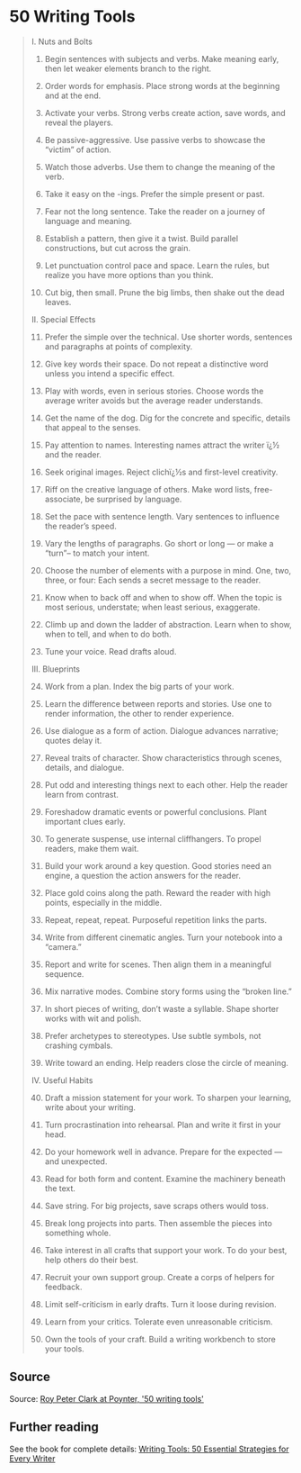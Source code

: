 # 50 Writing Tools


> I. Nuts and Bolts
>
> 1. Begin sentences with subjects and verbs.
> Make meaning early, then let weaker elements branch to the right.
>
> 2. Order words for emphasis.
> Place strong words at the beginning and at the end.
>
> 3. Activate your verbs.
> Strong verbs create action, save words, and reveal the players.
>
> 4. Be passive-aggressive.
> Use passive verbs to showcase the “victim” of action.
>
> 5. Watch those adverbs.
> Use them to change the meaning of the verb.
>
> 6. Take it easy on the -ings.
> Prefer the simple present or past.
>
> 7. Fear not the long sentence.
> Take the reader on a journey of language and meaning.
>
> 8. Establish a pattern, then give it a twist.
> Build parallel constructions, but cut across the grain.
>
> 9. Let punctuation control pace and space.
> Learn the rules, but realize you have more options than you think.
>
> 10. Cut big, then small.
> Prune the big limbs, then shake out the dead leaves.
>
> II. Special Effects
>
> 11. Prefer the simple over the technical.
> Use shorter words, sentences and paragraphs at points of complexity.
>
> 12. Give key words their space.
> Do not repeat a distinctive word unless you intend a specific effect.
>
> 13. Play with words, even in serious stories.
> Choose words the average writer avoids but the average reader understands.
>
> 14. Get the name of the dog.
> Dig for the concrete and specific, details that appeal to the senses.
>
> 15. Pay attention to names.
> Interesting names attract the writer ï¿½ and the reader.
>
> 16. Seek original images.
> Reject clichï¿½s and first-level creativity.
>
> 17. Riff on the creative language of others.
> Make word lists, free-associate, be surprised by language.
>
> 18. Set the pace with sentence length.
> Vary sentences to influence the reader’s speed.
>
> 19. Vary the lengths of paragraphs.
> Go short or long — or make a “turn”– to match your intent.
>
> 20. Choose the number of elements with a purpose in mind.
> One, two, three, or four: Each sends a secret message to the reader.
>
> 21. Know when to back off and when to show off.
> When the topic is most serious, understate; when least serious, exaggerate.
>
> 22. Climb up and down the ladder of abstraction.
> Learn when to show, when to tell, and when to do both.
>
> 23. Tune your voice.
> Read drafts aloud.
>
> III. Blueprints
>
> 24. Work from a plan.
> Index the big parts of your work.
>
> 25. Learn the difference between reports and stories.
> Use one to render information, the other to render experience.
>
> 26. Use dialogue as a form of action.
> Dialogue advances narrative; quotes delay it.
>
> 27. Reveal traits of character.
> Show characteristics through scenes, details, and dialogue.
>
> 28. Put odd and interesting things next to each other.
> Help the reader learn from contrast.
>
> 29. Foreshadow dramatic events or powerful conclusions.
> Plant important clues early.
>
> 30. To generate suspense, use internal cliffhangers.
> To propel readers, make them wait.
>
> 31. Build your work around a key question.
> Good stories need an engine, a question the action answers for the reader.
>
> 32. Place gold coins along the path.
> Reward the reader with high points, especially in the middle.
>
> 33. Repeat, repeat, repeat.
> Purposeful repetition links the parts.
>
> 34. Write from different cinematic angles.
> Turn your notebook into a “camera.”
>
> 35. Report and write for scenes.
> Then align them in a meaningful sequence.
>
> 36. Mix narrative modes.
> Combine story forms using the “broken line.”
>
> 37. In short pieces of writing, don’t waste a syllable.
> Shape shorter works with wit and polish.
>
> 38. Prefer archetypes to stereotypes.
> Use subtle symbols, not crashing cymbals.
>
> 39. Write toward an ending.
> Help readers close the circle of meaning.
>
> IV. Useful Habits
>
> 40. Draft a mission statement for your work.
> To sharpen your learning, write about your writing.
>
> 41. Turn procrastination into rehearsal.
> Plan and write it first in your head.
>
> 42. Do your homework well in advance.
> Prepare for the expected — and unexpected.
>
> 43. Read for both form and content.
> Examine the machinery beneath the text.
>
> 44. Save string.
> For big projects, save scraps others would toss.
>
> 45. Break long projects into parts.
> Then assemble the pieces into something whole.
>
> 46. Take interest in all crafts that support your work.
> To do your best, help others do their best.
>
> 47. Recruit your own support group.
> Create a corps of helpers for feedback.
>
> 48. Limit self-criticism in early drafts.
> Turn it loose during revision.
>
> 49. Learn from your critics.
> Tolerate even unreasonable criticism.
>
> 50. Own the tools of your craft.
> Build a writing workbench to store your tools.

## Source

Source: [Roy Peter Clark at Poynter, '50 writing tools'](https://www.poynter.org/reporting-editing/2006/fifty-writing-tools-quick-list/)

## Further reading

See the book for complete details: [Writing Tools: 50 Essential Strategies for Every Writer](https://www.amazon.com/gp/product/0316014982/ref=pd_rvi_gw_1?_encoding=UTF8)

